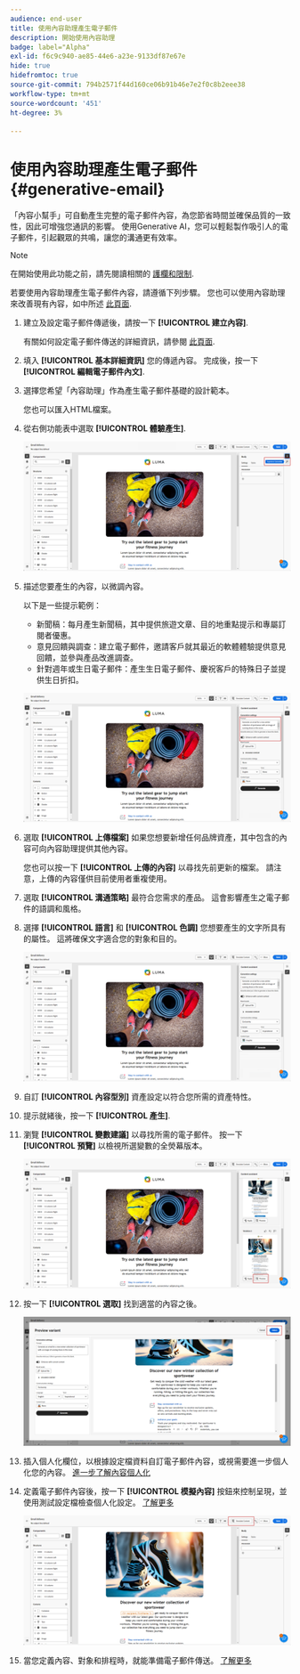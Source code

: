 ```yaml
---
audience: end-user
title: 使用內容助理產生電子郵件
description: 開始使用內容助理
badge: label="Alpha"
exl-id: f6c9c940-ae85-44e6-a23e-9133df87e67e
hide: true
hidefromtoc: true
source-git-commit: 794b2571f44d160ce06b91b46e7e2f0c8b2eee38
workflow-type: tm+mt
source-wordcount: '451'
ht-degree: 3%

---
```


# 使用內容助理產生電子郵件 {#generative-email}

「內容小幫手」可自動產生完整的電子郵件內容，為您節省時間並確保品質的一致性，因此可增強您通訊的影響。 使用Generative AI，您可以輕鬆製作吸引人的電子郵件，引起觀眾的共鳴，讓您的溝通更有效率。

>[!NOTE]
>
>在開始使用此功能之前，請先閱讀相關的 [護欄和限制](generative-gs.md#guardrails-and-limitations).


若要使用內容助理產生電子郵件內容，請遵循下列步驟。 您也可以使用內容助理來改善現有內容，如中所述 [此頁面](generative-content.md).

1. 建立及設定電子郵件傳遞後，請按一下 **[!UICONTROL 建立內容]**.

   有關如何設定電子郵件傳送的詳細資訊，請參閱 [此頁面](../content/create-email-content.md).

1. 填入 **[!UICONTROL 基本詳細資訊]** 您的傳遞內容。 完成後，按一下 **[!UICONTROL 編輯電子郵件內文]**.

1. 選擇您希望「內容助理」作為產生電子郵件基礎的設計範本。

   您也可以匯入HTML檔案。

1. 從右側功能表中選取 **[!UICONTROL 體驗產生]**.

   ![](assets/email-genai-1.png)

1. 描述您要產生的內容，以微調內容。

   以下是一些提示範例：

   * 新聞稿：每月產生新聞稿，其中提供旅遊文章、目的地重點提示和專屬訂閱者優惠。
   * 意見回饋與調查：建立電子郵件，邀請客戶就其最近的軟體體驗提供意見回饋，並參與產品改進調查。
   * 針對週年或生日電子郵件：產生生日電子郵件、慶祝客戶的特殊日子並提供生日折扣。

   ![](assets/email-genai-2.png)

1. 選取 **[!UICONTROL 上傳檔案]** 如果您想要新增任何品牌資產，其中包含的內容可向內容助理提供其他內容。

   您也可以按一下 **[!UICONTROL 上傳的內容]** 以尋找先前更新的檔案。 請注意，上傳的內容僅供目前使用者重複使用。

1. 選取 **[!UICONTROL 溝通策略]** 最符合您需求的產品。 這會影響產生之電子郵件的語調和風格。

1. 選擇 **[!UICONTROL 語言]** 和 **[!UICONTROL 色調]** 您想要產生的文字所具有的屬性。 這將確保文字適合您的對象和目的。

   ![](assets/email-genai-3.png)

1. 自訂 **[!UICONTROL 內容型別]** 資產設定以符合您所需的資產特性。

1. 提示就緒後，按一下 **[!UICONTROL 產生]**.

1. 瀏覽 **[!UICONTROL 變數建議]** 以尋找所需的電子郵件。 按一下 **[!UICONTROL 預覽]** 以檢視所選變數的全熒幕版本。

   ![](assets/email-genai-4.png)

1. 按一下 **[!UICONTROL 選取]** 找到適當的內容之後。

   ![](assets/email-genai-5.png)

1. 插入個人化欄位，以根據設定檔資料自訂電子郵件內容，或視需要進一步個人化您的內容。 [進一步了解內容個人化](../personalization/personalize.md)

1. 定義電子郵件內容後，按一下 **[!UICONTROL 模擬內容]** 按鈕來控制呈現，並使用測試設定檔檢查個人化設定。  [了解更多](../preview-test/preview-content.md)

   ![](assets/email-genai-6.png)

1. 當您定義內容、對象和排程時，就能準備電子郵件傳送。 [了解更多](../monitor/prepare-send.md)
